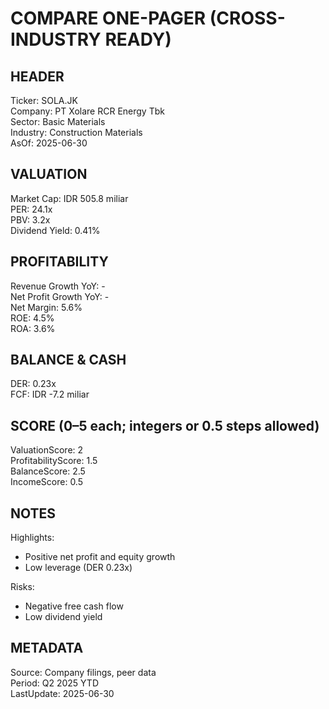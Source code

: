# COMPARE ONE-PAGER (CROSS-INDUSTRY READY)

## HEADER
Ticker: SOLA.JK  
Company: PT Xolare RCR Energy Tbk  
Sector: Basic Materials  
Industry: Construction Materials  
AsOf: 2025-06-30

## VALUATION
Market Cap: IDR 505.8 miliar  
PER: 24.1x  
PBV: 3.2x  
Dividend Yield: 0.41%

## PROFITABILITY
Revenue Growth YoY: -  
Net Profit Growth YoY: -  
Net Margin: 5.6%  
ROE: 4.5%  
ROA: 3.6%

## BALANCE & CASH
DER: 0.23x  
FCF: IDR -7.2 miliar

## SCORE (0–5 each; integers or 0.5 steps allowed)
ValuationScore: 2  
ProfitabilityScore: 1.5  
BalanceScore: 2.5  
IncomeScore: 0.5  

## NOTES
Highlights:
- Positive net profit and equity growth
- Low leverage (DER 0.23x)

Risks:
- Negative free cash flow
- Low dividend yield

## METADATA
Source: Company filings, peer data  
Period: Q2 2025 YTD  
LastUpdate: 2025-06-30